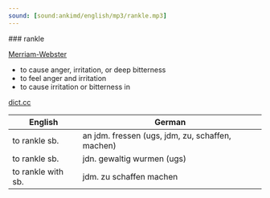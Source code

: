```yaml
---
sound: [sound:ankimd/english/mp3/rankle.mp3]
---
```


\### rankle

[Merriam-Webster](https://www.merriam-webster.com/dictionary/rankle)

- to cause anger, irritation, or deep bitterness
- to feel anger and irritation
- to cause irritation or bitterness in

[dict.cc](https://www.dict.cc/rankle)

| English        | German       |
| -------------- | ------------ |
| to rankle sb. | an jdm. fressen (ugs, jdm, zu, schaffen, machen) |
| to rankle sb. | jdn. gewaltig wurmen (ugs) |
| to rankle with sb. | jdm. zu schaffen machen |
